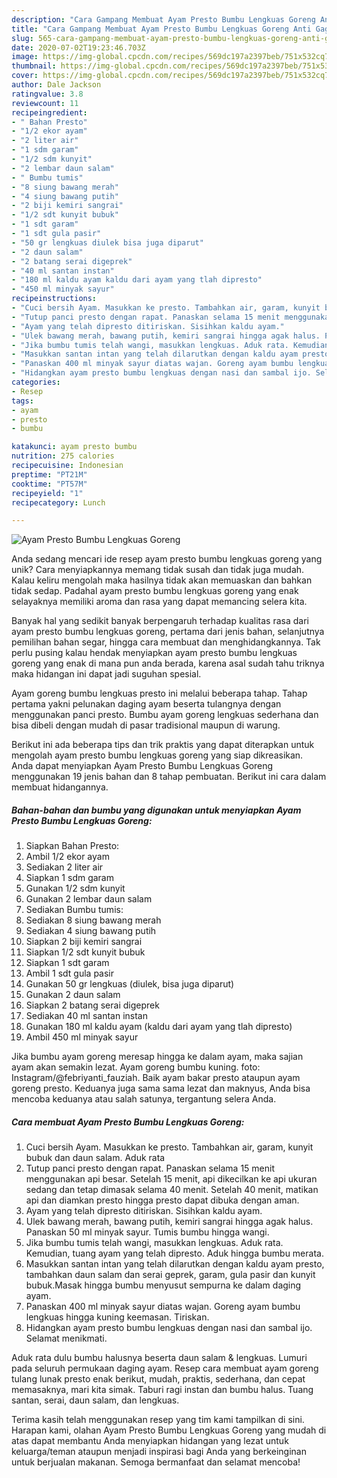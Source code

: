 ```yaml
---
description: "Cara Gampang Membuat Ayam Presto Bumbu Lengkuas Goreng Anti Gagal"
title: "Cara Gampang Membuat Ayam Presto Bumbu Lengkuas Goreng Anti Gagal"
slug: 565-cara-gampang-membuat-ayam-presto-bumbu-lengkuas-goreng-anti-gagal
date: 2020-07-02T19:23:46.703Z
image: https://img-global.cpcdn.com/recipes/569dc197a2397beb/751x532cq70/ayam-presto-bumbu-lengkuas-goreng-foto-resep-utama.jpg
thumbnail: https://img-global.cpcdn.com/recipes/569dc197a2397beb/751x532cq70/ayam-presto-bumbu-lengkuas-goreng-foto-resep-utama.jpg
cover: https://img-global.cpcdn.com/recipes/569dc197a2397beb/751x532cq70/ayam-presto-bumbu-lengkuas-goreng-foto-resep-utama.jpg
author: Dale Jackson
ratingvalue: 3.8
reviewcount: 11
recipeingredient:
- " Bahan Presto"
- "1/2 ekor ayam"
- "2 liter air"
- "1 sdm garam"
- "1/2 sdm kunyit"
- "2 lembar daun salam"
- " Bumbu tumis"
- "8 siung bawang merah"
- "4 siung bawang putih"
- "2 biji kemiri sangrai"
- "1/2 sdt kunyit bubuk"
- "1 sdt garam"
- "1 sdt gula pasir"
- "50 gr lengkuas diulek bisa juga diparut"
- "2 daun salam"
- "2 batang serai digeprek"
- "40 ml santan instan"
- "180 ml kaldu ayam kaldu dari ayam yang tlah dipresto"
- "450 ml minyak sayur"
recipeinstructions:
- "Cuci bersih Ayam. Masukkan ke presto. Tambahkan air, garam, kunyit bubuk dan daun salam. Aduk rata"
- "Tutup panci presto dengan rapat. Panaskan selama 15 menit menggunakan api besar. Setelah 15 menit, api dikecilkan ke api ukuran sedang dan tetap dimasak selama 40 menit. Setelah 40 menit, matikan api dan diamkan presto hingga presto dapat dibuka dengan aman."
- "Ayam yang telah dipresto ditiriskan. Sisihkan kaldu ayam."
- "Ulek bawang merah, bawang putih, kemiri sangrai hingga agak halus. Panaskan 50 ml minyak sayur. Tumis bumbu hingga wangi."
- "Jika bumbu tumis telah wangi, masukkan lengkuas. Aduk rata. Kemudian, tuang ayam yang telah dipresto. Aduk hingga bumbu merata."
- "Masukkan santan intan yang telah dilarutkan dengan kaldu ayam presto, tambahkan daun salam dan serai geprek, garam, gula pasir dan kunyit bubuk.Masak hingga bumbu menyusut sempurna ke dalam daging ayam."
- "Panaskan 400 ml minyak sayur diatas wajan. Goreng ayam bumbu lengkuas hingga kuning keemasan. Tiriskan."
- "Hidangkan ayam presto bumbu lengkuas dengan nasi dan sambal ijo. Selamat menikmati."
categories:
- Resep
tags:
- ayam
- presto
- bumbu

katakunci: ayam presto bumbu 
nutrition: 275 calories
recipecuisine: Indonesian
preptime: "PT21M"
cooktime: "PT57M"
recipeyield: "1"
recipecategory: Lunch

---
```



![Ayam Presto Bumbu Lengkuas Goreng](https://img-global.cpcdn.com/recipes/569dc197a2397beb/751x532cq70/ayam-presto-bumbu-lengkuas-goreng-foto-resep-utama.jpg)

Anda sedang mencari ide resep ayam presto bumbu lengkuas goreng yang unik? Cara menyiapkannya memang tidak susah dan tidak juga mudah. Kalau keliru mengolah maka hasilnya tidak akan memuaskan dan bahkan tidak sedap. Padahal ayam presto bumbu lengkuas goreng yang enak selayaknya memiliki aroma dan rasa yang dapat memancing selera kita.

Banyak hal yang sedikit banyak berpengaruh terhadap kualitas rasa dari ayam presto bumbu lengkuas goreng, pertama dari jenis bahan, selanjutnya pemilihan bahan segar, hingga cara membuat dan menghidangkannya. Tak perlu pusing kalau hendak menyiapkan ayam presto bumbu lengkuas goreng yang enak di mana pun anda berada, karena asal sudah tahu triknya maka hidangan ini dapat jadi suguhan spesial.

Ayam goreng bumbu lengkuas presto ini melalui beberapa tahap. Tahap pertama yakni pelunakan daging ayam beserta tulangnya dengan menggunakan panci presto. Bumbu ayam goreng lengkuas sederhana dan bisa dibeli dengan mudah di pasar tradisional maupun di warung.


Berikut ini ada beberapa tips dan trik praktis yang dapat diterapkan untuk mengolah ayam presto bumbu lengkuas goreng yang siap dikreasikan. Anda dapat menyiapkan Ayam Presto Bumbu Lengkuas Goreng menggunakan 19 jenis bahan dan 8 tahap pembuatan. Berikut ini cara dalam membuat hidangannya.

<!--inarticleads1-->

##### Bahan-bahan dan bumbu yang digunakan untuk menyiapkan Ayam Presto Bumbu Lengkuas Goreng:

1. Siapkan  Bahan Presto:
1. Ambil 1/2 ekor ayam
1. Sediakan 2 liter air
1. Siapkan 1 sdm garam
1. Gunakan 1/2 sdm kunyit
1. Gunakan 2 lembar daun salam
1. Sediakan  Bumbu tumis:
1. Sediakan 8 siung bawang merah
1. Sediakan 4 siung bawang putih
1. Siapkan 2 biji kemiri sangrai
1. Siapkan 1/2 sdt kunyit bubuk
1. Siapkan 1 sdt garam
1. Ambil 1 sdt gula pasir
1. Gunakan 50 gr lengkuas (diulek, bisa juga diparut)
1. Gunakan 2 daun salam
1. Siapkan 2 batang serai digeprek
1. Sediakan 40 ml santan instan
1. Gunakan 180 ml kaldu ayam (kaldu dari ayam yang tlah dipresto)
1. Ambil 450 ml minyak sayur


Jika bumbu ayam goreng meresap hingga ke dalam ayam, maka sajian ayam akan semakin lezat. Ayam goreng bumbu kuning. foto: Instagram/@febriyanti_fauziah. Baik ayam bakar presto ataupun ayam goreng presto. Keduanya juga sama sama lezat dan maknyus, Anda bisa mencoba keduanya atau salah satunya, tergantung selera Anda. 

<!--inarticleads2-->

##### Cara membuat Ayam Presto Bumbu Lengkuas Goreng:

1. Cuci bersih Ayam. Masukkan ke presto. Tambahkan air, garam, kunyit bubuk dan daun salam. Aduk rata
1. Tutup panci presto dengan rapat. Panaskan selama 15 menit menggunakan api besar. Setelah 15 menit, api dikecilkan ke api ukuran sedang dan tetap dimasak selama 40 menit. Setelah 40 menit, matikan api dan diamkan presto hingga presto dapat dibuka dengan aman.
1. Ayam yang telah dipresto ditiriskan. Sisihkan kaldu ayam.
1. Ulek bawang merah, bawang putih, kemiri sangrai hingga agak halus. Panaskan 50 ml minyak sayur. Tumis bumbu hingga wangi.
1. Jika bumbu tumis telah wangi, masukkan lengkuas. Aduk rata. Kemudian, tuang ayam yang telah dipresto. Aduk hingga bumbu merata.
1. Masukkan santan intan yang telah dilarutkan dengan kaldu ayam presto, tambahkan daun salam dan serai geprek, garam, gula pasir dan kunyit bubuk.Masak hingga bumbu menyusut sempurna ke dalam daging ayam.
1. Panaskan 400 ml minyak sayur diatas wajan. Goreng ayam bumbu lengkuas hingga kuning keemasan. Tiriskan.
1. Hidangkan ayam presto bumbu lengkuas dengan nasi dan sambal ijo. Selamat menikmati.


Aduk rata dulu bumbu halusnya beserta daun salam &amp; lengkuas. Lumuri pada seluruh permukaan daging ayam. Resep cara membuat ayam goreng tulang lunak presto enak berikut, mudah, praktis, sederhana, dan cepat memasaknya, mari kita simak. Taburi ragi instan dan bumbu halus. Tuang santan, serai, daun salam, dan lengkuas. 

Terima kasih telah menggunakan resep yang tim kami tampilkan di sini. Harapan kami, olahan Ayam Presto Bumbu Lengkuas Goreng yang mudah di atas dapat membantu Anda menyiapkan hidangan yang lezat untuk keluarga/teman ataupun menjadi inspirasi bagi Anda yang berkeinginan untuk berjualan makanan. Semoga bermanfaat dan selamat mencoba!

